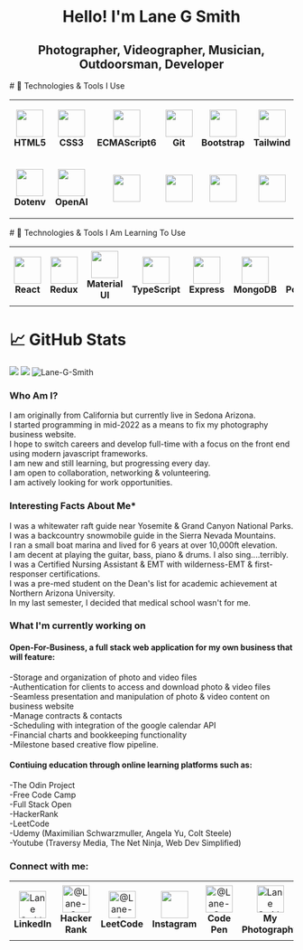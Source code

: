 <h1 align="center">Hello! I'm Lane G Smith</h1>

<h2 align="center">Photographer, Videographer, Musician, Outdoorsman, Developer</h2>
# 🔧 Technologies & Tools I Use
<table >
  <tr>
    <td align="center" height="105" width="105">
      <img background-color="#fff"
        src="https://cdn.jsdelivr.net/gh/devicons/devicon/icons/html5/html5-plain.svg"
        width="48"
        height="48"
        />
        <br/><strong>HTML5</strong>
    </td>
    <td align="center" height="105" width="105">
        <img
        src="https://cdn.jsdelivr.net/gh/devicons/devicon/icons/css3/css3-plain.svg"
        width="48"
        height="48"
        />
        <br/><strong>CSS3</strong>
    </td>
    <td align="center" height="105" width="105">
        <img
        src="https://cdn.jsdelivr.net/gh/devicons/devicon/icons/javascript/javascript-plain.svg"
        width="48"
        height="48"
        />
        <br/><strong>ECMAScript6</strong>
    </td>
    <td align="center" height="105" width="105">
        <img
        src="https://cdn.jsdelivr.net/gh/devicons/devicon/icons/git/git-original.svg"
        width="48"
        height="48"
        />
        <br/><strong>Git</strong>
    </td>
    <td align="center" height="105" width="105">
        <img
        src="https://cdn.jsdelivr.net/gh/devicons/devicon/icons/bootstrap/bootstrap-plain.svg"
        width="48"
        height="48"
        />
        <br/><strong>Bootstrap</strong>
    </td> 
    <td align="center" height="105" width="105">
        <img
        src="https://seeklogo.com/images/T/tailwind-css-logo-5AD4175897-seeklogo.com.png"
        width="48"
        height="48"
        />
        <br/><strong>Tailwind</strong>
    </td>
    <td align="center" height="105" width="105">
        <img
        src="https://cdn.jsdelivr.net/gh/devicons/devicon/icons/nodejs/nodejs-original.svg"
        width="48"
        height="48"
        />
        <br/><strong>Node.js</strong>
    </td>
    <td align="center" height="105" width="105">
        <img
        src="https://cdn.jsdelivr.net/gh/devicons/devicon/icons/npm/npm-original-wordmark.svg"
        width="48"
        height="48"
        />
        <br/><strong>Npm</strong>
    </td>
    <td align="center" height="105" width="105">
        <img
        src="https://cdn.jsdelivr.net/gh/devicons/devicon/icons/jest/jest-plain.svg"
        width="48"
        height="48"
        />
        <br/><strong>Jest</strong>
    </td>
    <td align="center" height="105" width="105">
        <img
        src="https://raw.githubusercontent.com/webpack/media/3e52c178e6ad2428585a2cbf5d22d6dbe0697f0f/logo/icon-square-big.svg"
        width="48"
        height="48"
        />
        <br/><strong>Webpack</strong>
    </td>
    <td align="center" height="105" width="105">
        <img
        src="https://upload.wikimedia.org/wikipedia/commons/0/02/Babel_Logo.svg"
        width="48"
        height="48"
        />
        <br/><strong>Babel</strong>
    </td>
  </tr>
  <tr>
    <td align="center" height="105" width="105">
      <img background-color="#fff"
        src="https://avatars.githubusercontent.com/u/83887584?s=200&v=4"
        width="48"
        height="48"
        />
        <br/><strong>Dotenv</strong>
    </td>
    <td align="center" height="105" width="105">
        <img
        src="https://openai.com/content/images/2022/05/openai-avatar.png"
        width="48"
        height="48"
        />
        <br/><strong>OpenAI</strong>
    </td>
    <td align="center" height="105" width="105">
        <img
        src=""
        width="48"
        height="48"
        />
        <br/><strong></strong>
    </td>
    <td align="center" height="105" width="105">
        <img
        src=""
        width="48"
        height="48"
        />
        <br/><strong></strong>
    </td>
    <td align="center" height="105" width="105">
        <img
        src=""
        width="48"
        height="48"
        />
        <br/><strong></strong>
    </td> 
    <td align="center" height="105" width="105">
        <img
        src=""
        width="48"
        height="48"
        />
        <br/><strong></strong>
    </td>
    <td align="center" height="105" width="105">
        <img
        src=""
        width="48"
        height="48"
        />
        <br/><strong></strong>
    </td>
    <td align="center" height="105" width="105">
        <img
        src=""
        width="48"
        height="48"
        />
        <br/><strong></strong>
    </td>
    <td align="center" height="105" width="105">
        <img
        src=""
        width="48"
        height="48"
        />
        <br/><strong></strong>
    </td>
    <td align="center" height="105" width="105">
        <img
        src=""
        width="48"
        height="48"
        />
        <br/><strong></strong>
    </td>
    <td align="center" height="105" width="105">
        <img
        src=""
        width="48"
        height="48"
        />
        <br/><strong></strong>
    </td>
  </tr>
</table>
# 🔧 Technologies & Tools I Am Learning To Use
<table>
  <tr>
    <td align="center" height="105" width="105">
        <img
        src="https://cdn.jsdelivr.net/gh/devicons/devicon/icons/react/react-original.svg"
        width="48"
        height="48"
        />
        <br/><strong>React</strong>
    </td>
    <td align="center" height="105" width="105">
        <img
        src="https://cdn.jsdelivr.net/gh/devicons/devicon/icons/redux/redux-original.svg"
        width="48"
        height="48"
        />
        <br/><strong>Redux</strong>
    </td>
    <td align="center" height="105" width="105">
        <img
        src="https://cdn.jsdelivr.net/gh/devicons/devicon/icons/materialui/materialui-original.svg"
        width="48"
        height="48"
        />
        <br/><strong>Material UI</strong>
    </td>
    <td align="center" height="105" width="105">
        <img
        src="https://cdn.jsdelivr.net/gh/devicons/devicon/icons/typescript/typescript-plain.svg"
        width="48"
        height="48"
        />
        <br/><strong>TypeScript</strong>
    </td>
    <td align="center" height="105" width="105">
        <img
        src="https://cdn.jsdelivr.net/gh/devicons/devicon/icons/express/express-original.svg"
        width="48"
        height="48"
        />
        <br/><strong>Express</strong>
    </td>
    <td align="center" height="105" width="105">
        <img
        src="https://cdn.jsdelivr.net/gh/devicons/devicon/icons/mongodb/mongodb-original.svg"
        width="48"
        height="48"
        />
        <br/><strong>MongoDB</strong>
    </td>
    <td align="center" height="105" width="105">
        <img
        src="https://cdn.jsdelivr.net/gh/devicons/devicon/icons/postgresql/postgresql-original.svg"
        width="48"
        height="48"
        />
        <br/><strong>PostgreSQL</strong>
    </td>
    <td align="center" height="105px" width="105">
        <img
        src="https://cdn.jsdelivr.net/gh/devicons/devicon/icons/firebase/firebase-plain.svg"
        width="48"
        height="48"
        />
        <br/><strong>Firebase</strong>
    </td>
        <td align="center" height="105" width="105">
        <img     src="https://camo.githubusercontent.com/f21f1fa29dfe5e1d0772b0efe2f43eca2f6dc14f2fede8d9cbef4a3a8210c91d/68747470733a2f2f6173736574732e76657263656c2e636f6d2f696d6167652f75706c6f61642f76313636323133303535392f6e6578746a732f49636f6e5f6c696768745f6261636b67726f756e642e706e67"
        width="48"
        height="48"
        />
        <br /><strong>NextJS</strong>
    </td>
    <td align="center" height="105" width="105">
        <img
        src="https://sass-lang.com/assets/img/styleguide/seal-color-aef0354c.png"
        width="48"
        height="48"
        />
        <br /><strong>SASS</strong>
    </td>
  </tr>
</table>

# 📈 GitHub Stats
<div display="flex">
<img
  src="https://github-readme-stats-sigma-five.vercel.app/api?username=Lane-G-Smith&show_icons=true&theme=react&&hide_border=true"
/>
<img
  src="https://github-readme-streak-stats.herokuapp.com/?user=Lane-G-Smith&&theme=react&&hide_border=true"
/>
<img src="https://github-readme-stats-sigma-five.vercel.app/api/top-langs?username=Lane-G-Smith&show_icons=true&&theme=react&&hide_border=true" alt="Lane-G-Smith"
/>
  </div>
<h3 align="left">Who Am I?</h3>
<p align="left">
I am originally from California but currently live in Sedona Arizona.<br>
I started programming in mid-2022 as a means to fix my photography business website.<br>
I hope to switch careers and develop full-time with a focus on the front end using modern javascript frameworks.<br>
I am new and still learning, but progressing every day.<br>
I am open to collaboration, networking & volunteering.<br>
I am actively looking for work opportunities.<br>
<h3>Interesting Facts About Me*</h3>
I was a whitewater raft guide near Yosemite & Grand Canyon National Parks.<br>
I was a backcountry snowmobile guide in the Sierra Nevada Mountains.<br>
I ran a small boat marina and lived for 6 years at over 10,000ft elevation.<br>
I am decent at playing the guitar, bass, piano & drums. I also sing....terribly.<br>
I was a Certified Nursing Assistant & EMT with wilderness-EMT & first-responser certifications.<br>
I was a pre-med student on the Dean's list for academic achievement at Northern Arizona University.<br>
In my last semester, I decided that medical school wasn't for me.<br>
<h3 align="left">What I'm currently working on</h3>
<h4 align="left">Open-For-Business, a full stack web application for my own business that will feature:</h4>
-Storage and organization of photo and video files<br>
-Authentication for clients to access and download photo & video files<br>
-Seamless presentation and manipulation of photo & video content on business website<br>
-Manage contracts & contacts<br>
-Scheduling with integration of the google calendar API<br>
-Financial charts and bookkeeping functionality<br>
-Milestone based creative flow pipeline.<br>
<h4 align="left">Contiuing education through online learning platforms such as:</h4>
-The Odin Project<br>
-Free Code Camp<br>
-Full Stack Open<br>
-HackerRank<br>
-LeetCode<br>
-Udemy (Maximilian Schwarzmuller, Angela Yu, Colt Steele)<br>
-Youtube (Traversy Media, The Net Ninja, Web Dev Simplified)<br>
</p>
<h3 align="left">Connect with me:</h3>
<table>
  <tr>
    <td align="center" height="105" width="105">
        <a href="https://www.linkedin.com/in/lane-s-244ba9258/" ><img align="center" src="https://raw.githubusercontent.com/rahuldkjain/github-profile-readme-generator/master/src/images/icons/Social/linked-in-alt.svg" alt="Lane Smith Linkedin" height="48" width="48"/></a> 
        <br/><strong>LinkedIn</strong>
    </td>
     <td align="center" height="105" width="105">
        <a href="https://www.hackerrank.com/Lane_G_Smith?hr_r=1"><img align="center" src="https://upload.wikimedia.org/wikipedia/commons/4/40/HackerRank_Icon-1000px.png" alt="@Lane-G-Smith" height="48" width="48" /></a>
       <br/><strong>Hacker Rank</strong>
    </td>
    <td align="center" height="105" width="105">
       <a href="https://leetcode.com/Lane_G_Smith"><img align="center" src="https://upload.wikimedia.org/wikipedia/commons/thumb/a/ab/LeetCode_logo_white_no_text.svg/102px-LeetCode_logo_white_no_text.svg.png?20200120234911" alt="@Lane-G-Smith" height="48" width="48" /></a> 
       <br/><strong>LeetCode</strong>
    </td>
    <td align="center" height="105" width="105">
       <a href="https://www.instagram.com/lanegpersonal/" ><img align="center" src="https://upload.wikimedia.org/wikipedia/commons/e/e7/Instagram_logo_2016.svg" height="48" width="48"/></a>
       <br/><strong>Instagram</strong>
    </td>
    <td align="center" height="105" width="105">
      <a href="https://codepen.io/lane-g-smith" ><img align="center" src="https://www.vectorlogo.zone/logos/codepen/codepen-tile.svg" alt="@Lane-G-Smith" height="48" width="48" /></a> 
        <br/><strong>Code Pen</strong>
    </td>
    <td align="center" height="105" width="105">
        <a href="mailto:lanegphotography@gmail.com?" ><img align="center" src="https://upload.wikimedia.org/wikipedia/commons/7/7e/Gmail_icon_%282020%29.svg" alt="Lane Smith Gmail" height="48" width="48"/></a> 
        <br/><strong>My Photography</strong>
    </td>
    <td align="center" height="105" width="105">
        <a href="https://stackoverflow.com/users/20933021/lane-g-smith" ><img align="center" src="https://upload.wikimedia.org/wikipedia/commons/e/ef/Stack_Overflow_icon.svg" alt="Lane Smith" height="48" width="48" /></a>
        <br/><strong>Stack Overflow</strong>
    </td> 
  </tr>
</table>
